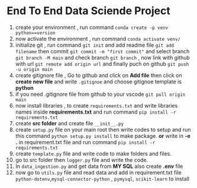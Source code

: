 # End To End Data Sciende Project

1. create your environment , run command `conda create -p venv python==version`
2. now activate the environment , run command `conda activate venv/`
3. initialize git , run command `git init` and add readme file `git add filename` then commit `git commit -m "first commit"` and select branch `git branch -M main` and check branch `git branch` , now link with github with url `git remote add origin url` and finally puch on github `git push -u origin main`
4. create gitignore file , Go to github and click on **Add file** then click on **create new file** and write `.gitignoe` and choose gitignoe template is **python**
5. if you need .gitignore file from github to your vscode `git pull origin main`
6. now install libraries , to create `requirements.txt` and write libraries names inside **requirements.txt** and run command `pip install -r requirements.txt`
7. create **src folder** and create file `__init__.py`
8. create `setup.py` file on your main root then write codes to setup and run this command `python setup.py install` to make package. **or** write in **-e .** in requirement.txt file and run command `pip install -r requirements.txt`
9. create `template.py` file and write code to make folders and files.
10. go to src folder then `logger.py` file and write the code.
11. In `data_ingestion.py` and get data from **MY SQL** also create **.env** file
12. now go to `utils.py` file and read data and add in requirement.txt file `python-dotenv`,`mysql-connector-python` , `pymysql`, `scikit-learn` to install
